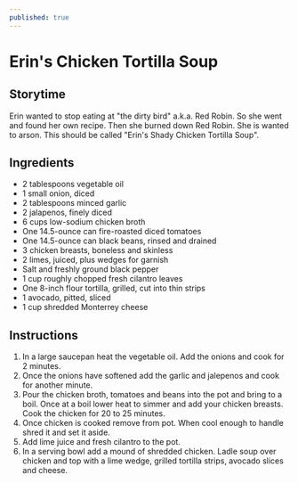 ```yaml
---
published: true
---
```

# Erin's Chicken Tortilla Soup

## Storytime
Erin wanted to stop eating at "the dirty bird" a.k.a. Red Robin. So she went and found her own recipe. Then she burned down Red Robin. She is wanted to arson. This should be called "Erin's Shady Chicken Tortilla Soup".

## Ingredients
- 2 tablespoons vegetable oil
- 1 small onion, diced
- 2 tablespoons minced garlic
- 2 jalapenos, finely diced
- 6 cups low-sodium chicken broth
- One 14.5-ounce can fire-roasted diced tomatoes
- One 14.5-ounce can black beans, rinsed and drained
- 3 chicken breasts, boneless and skinless
- 2 limes, juiced, plus wedges for garnish
- Salt and freshly ground black pepper
- 1 cup roughly chopped fresh cilantro leaves
- One 8-inch flour tortilla, grilled, cut into thin strips
- 1 avocado, pitted, sliced
- 1 cup shredded Monterrey cheese

## Instructions
1. In a large saucepan heat the vegetable oil. Add the onions and cook for 2 minutes.
2. Once the onions have softened add the garlic and jalepenos and cook for another minute.
3. Pour the chicken broth, tomatoes and beans into the pot and bring to a boil. Once at a boil lower heat to simmer and add your chicken breasts. Cook the chicken for 20 to 25 minutes.
4. Once chicken is cooked remove from pot. When cool enough to handle shred it and set it aside. 
5. Add lime juice and fresh cilantro to the pot.
6. In a serving bowl add a mound of shredded chicken. Ladle soup over chicken and top with a lime wedge, grilled tortilla strips, avocado slices and cheese.
